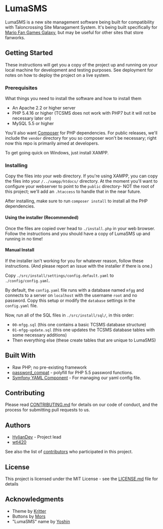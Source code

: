 # LumaSMS

LumaSMS is a new site management software being built for compatibility with
Taloncrossing Site Managament System. It's being built specifically for
[Mario Fan Games Galaxy](https://mfgg.net/), but may be useful for other sites
that store fanworks.

## Getting Started

These instructions will get you a copy of the project up and running on your
local machine for development and testing purposes. See deployment for notes
on how to deploy the project on a live system.

### Prerequisites

What things you need to install the software and how to install them

- An Apache 2.2 or higher server
- PHP 5.4.16 or higher
  (TCSMS does not work with PHP7 but it will not be necessary later on)
- MySQL 5.5 or higher

You'll also want [Composer](https://getcomposer.org/) for PHP dependencies.
For public releases, we'll include the `vendor` directory for you so composer
won't be necessary; right now this repo is primarily aimed at developers.

To get going quick on Windows, just install XAMPP.

### Installing

Copy the files into your web directory. If you're using XAMPP, you can copy the
files into your `/../xampp/htdocs/` directory. At the moment you'll want to
configure your webserver to point to the `public` directory- NOT the root
of this project; we'll add an `.htaccess` to handle that in the near future.

After installing, make sure to run `composer install` to install all the
PHP dependencies.

#### Using the installer (Recommended)

Once the files are copied over head to `./install.php` in your web
browser. Follow the instructions and you should have a copy of LumaSMS up and
running in no time!

#### Manual Install

If the installer isn't working for you for whatever reason, follow these
instructions. (And please report an issue with the installer if there is one.)

Copy `./src/install/settings/config.default.yaml` to `./config/config.yaml`.

By default, the `config.yaml` file runs with a database named `mfgg` and
connects to a server on `localhost` with the username `root` and no password.
Copy this setup or modify the `database` settings in the `config.yaml` file.

Now, run all of the SQL files in `./src/install/sql/`, in this order:

- `00-mfgg.sql` (this one contains a basic TCSMS database structure)
- `01-mfgg-update.sql` (this one updates the TCSMS database tables with some necessary additions)
- Then everything else (these create tables that are unique to LumaSMS)

## Built With

- Raw PHP; no pre-existing framework
- [password_compat](https://github.com/ircmaxell/password_compat) - polyfill for PHP 5.5 password functions.
- [Symfony YAML Component](https://symfony.com/doc/2.8/components/yaml.html) - For managing our yaml config file.

## Contributing

Please read [CONTRIBUTING.md](CONTRIBUTING.md) for details on our code of
conduct, and the process for submitting pull requests to us.

## Authors

- [HylianDev](https://github.com/hyliandev) - Project lead
- [wtl420](https://github.com/wtl420)

See also the list of
[contributors](https://github.com/hyliandev/mfgg3/contributors) who participated
in this project.

## License

This project is licensed under the MIT License - see the
[LICENSE.md](LICENSE.md) file for details

## Acknowledgments

- Theme by [Kritter](https://forums.mfgg.net/member.php?action=profile&uid=8)
- Buttons by [Mors](https://forums.mfgg.net/member.php?action=profile&uid=24)
- "LumaSMS" name by [Yoshin](https://forums.mfgg.net/member.php?action=profile&uid=7)
